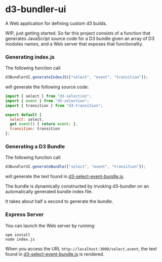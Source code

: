 # d3-bundler-ui
A Web application for defining custom d3 builds.

WIP, just getting started. So far this project consists of a function that generates JavaScript source code for a D3 bundle given an array of D3 modules names, and a Web server that exposes that functionality.

### Generating index.js

The following function call

```javascript
d3BundlerUI.generateIndexJS(["select", "event", "transition"]);
```

will generate the following source code:

```javascript
import { select } from "d3-selection";
import { event } from "d3-selection";
import { transition } from "d3-transition";

export default {
  select: select,
  get event() { return event; },
  transition: transition
};
```

### Generating a D3 Bundle

The following function call

```javascript
d3BundlerUI.generateBundle(["select", "event", "transition"]);
```

will generate the text found in [d3-select-event-bundle.js](https://github.com/curran/d3-bundler-ui/blob/master/d3-select-event-bundle.js).

The bundle is dynamically constructed by invoking d3-bundler on an automatically generated bundle index file.

It takes about half a second to generate the bundle.

### Express Server

You can launch the Web server by running:

```
npm install
node index.js
```

When you access the URL `http://localhost:3000/select,event`, the text found in [d3-select-event-bundle.js](https://github.com/curran/d3-bundler-ui/blob/master/d3-select-event-bundle.js) is rendered.

